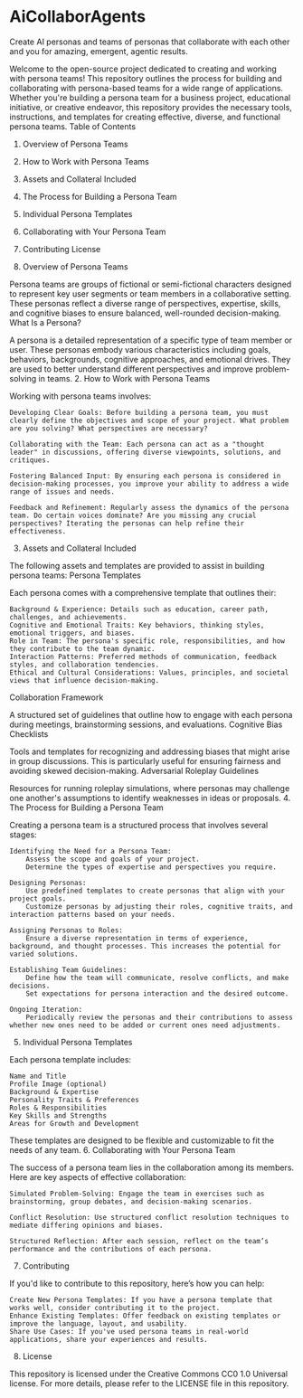# AiCollaborAgents
Create AI personas and teams of personas that collaborate with each other and you for amazing, emergent, agentic results.

Welcome to the open-source project dedicated to creating and working with persona teams! This repository outlines the process for building and collaborating with persona-based teams for a wide range of applications. Whether you're building a persona team for a business project, educational initiative, or creative endeavor, this repository provides the necessary tools, instructions, and templates for creating effective, diverse, and functional persona teams.
Table of Contents

  1.  Overview of Persona Teams
  2.  How to Work with Persona Teams
  3.  Assets and Collateral Included
  4.  The Process for Building a Persona Team
  5.  Individual Persona Templates
  6.  Collaborating with Your Persona Team
  7.  Contributing
       License

1. Overview of Persona Teams

Persona teams are groups of fictional or semi-fictional characters designed to represent key user segments or team members in a collaborative setting. These personas reflect a diverse range of perspectives, expertise, skills, and cognitive biases to ensure balanced, well-rounded decision-making.
What Is a Persona?

A persona is a detailed representation of a specific type of team member or user. These personas embody various characteristics including goals, behaviors, backgrounds, cognitive approaches, and emotional drives. They are used to better understand different perspectives and improve problem-solving in teams.
2. How to Work with Persona Teams

Working with persona teams involves:

    Developing Clear Goals: Before building a persona team, you must clearly define the objectives and scope of your project. What problem are you solving? What perspectives are necessary?

    Collaborating with the Team: Each persona can act as a "thought leader" in discussions, offering diverse viewpoints, solutions, and critiques.

    Fostering Balanced Input: By ensuring each persona is considered in decision-making processes, you improve your ability to address a wide range of issues and needs.

    Feedback and Refinement: Regularly assess the dynamics of the persona team. Do certain voices dominate? Are you missing any crucial perspectives? Iterating the personas can help refine their effectiveness.

3. Assets and Collateral Included

The following assets and templates are provided to assist in building persona teams:
Persona Templates

Each persona comes with a comprehensive template that outlines their:

    Background & Experience: Details such as education, career path, challenges, and achievements.
    Cognitive and Emotional Traits: Key behaviors, thinking styles, emotional triggers, and biases.
    Role in Team: The persona's specific role, responsibilities, and how they contribute to the team dynamic.
    Interaction Patterns: Preferred methods of communication, feedback styles, and collaboration tendencies.
    Ethical and Cultural Considerations: Values, principles, and societal views that influence decision-making.

Collaboration Framework

A structured set of guidelines that outline how to engage with each persona during meetings, brainstorming sessions, and evaluations.
Cognitive Bias Checklists

Tools and templates for recognizing and addressing biases that might arise in group discussions. This is particularly useful for ensuring fairness and avoiding skewed decision-making.
Adversarial Roleplay Guidelines

Resources for running roleplay simulations, where personas may challenge one another's assumptions to identify weaknesses in ideas or proposals.
4. The Process for Building a Persona Team

Creating a persona team is a structured process that involves several stages:

    Identifying the Need for a Persona Team:
        Assess the scope and goals of your project.
        Determine the types of expertise and perspectives you require.

    Designing Personas:
        Use predefined templates to create personas that align with your project goals.
        Customize personas by adjusting their roles, cognitive traits, and interaction patterns based on your needs.

    Assigning Personas to Roles:
        Ensure a diverse representation in terms of experience, background, and thought processes. This increases the potential for varied solutions.

    Establishing Team Guidelines:
        Define how the team will communicate, resolve conflicts, and make decisions.
        Set expectations for persona interaction and the desired outcome.

    Ongoing Iteration:
        Periodically review the personas and their contributions to assess whether new ones need to be added or current ones need adjustments.

5. Individual Persona Templates

Each persona template includes:

    Name and Title
    Profile Image (optional)
    Background & Expertise
    Personality Traits & Preferences
    Roles & Responsibilities
    Key Skills and Strengths
    Areas for Growth and Development

These templates are designed to be flexible and customizable to fit the needs of any team.
6. Collaborating with Your Persona Team

The success of a persona team lies in the collaboration among its members. Here are key aspects of effective collaboration:

    Simulated Problem-Solving: Engage the team in exercises such as brainstorming, group debates, and decision-making scenarios.

    Conflict Resolution: Use structured conflict resolution techniques to mediate differing opinions and biases.

    Structured Reflection: After each session, reflect on the team’s performance and the contributions of each persona.

7. Contributing

If you'd like to contribute to this repository, here’s how you can help:

    Create New Persona Templates: If you have a persona template that works well, consider contributing it to the project.
    Enhance Existing Templates: Offer feedback on existing templates or improve the language, layout, and usability.
    Share Use Cases: If you've used persona teams in real-world applications, share your experiences and results.

8. License

This repository is licensed under the Creative Commons CC0 1.0 Universal license. For more details, please refer to the LICENSE file in this repository.
